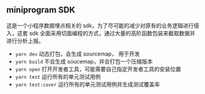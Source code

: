 ## miniprogram SDK
这是一个小程序数据埋点相关的 sdk，为了尽可能的减少对原有的业务逻辑进行侵入，这套 sdk 全面采用切面编程的方式，通过大量的高阶函数包装来截取数据并进行分析上报。

+ `yarn dev` 动态打包，会生成 sourcemap， 用于开发
+ `yarn build` 不会生成 soucemap，并会打包一个压缩版本
+ `yarn open` 打开开发者工具，可能需要自己指定开发者工具的安装位置
+ `yarn test` 运行所有的单元测试用例
+ `yarn test:cover` 运行所有的单元测试用例并生成测试覆盖率
